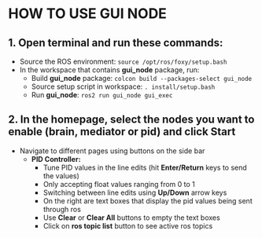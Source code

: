 # HOW TO USE GUI NODE 

## 1. Open terminal and run these commands:
   - Source the ROS environment: `source /opt/ros/foxy/setup.bash`
   - In the workspace that contains **gui_node** package, run:
     - Build **gui_node** package: `colcon build --packages-select gui_node`
     - Source setup script in workspace: `. install/setup.bash` 
     - Run **gui_node**: `ros2 run gui_node gui_exec`
## 2. In the homepage, select the nodes you want to enable (brain, mediator or pid) and click **Start**
* Navigate to different pages using buttons on the side bar
  * **PID Controller:**
    - Tune PID values in the line edits (hit **Enter/Return** keys to send the values)
    - Only accepting float values ranging from 0 to 1
    - Switching between line edits using **Up/Down** arrow keys
    - On the right are text boxes that display the pid values being sent through ros
    - Use **Clear** or **Clear All** buttons to empty the text boxes
    - Click on **ros topic list** button to see active ros topics
